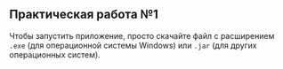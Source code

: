 ## Практическая работа №1

Чтобы запустить приложение, просто скачайте файл с расширением
`.exe` (для операционной системы Windows) или
`.jar` (для других операционных систем).
